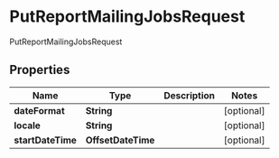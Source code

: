 

# PutReportMailingJobsRequest

PutReportMailingJobsRequest

## Properties

| Name | Type | Description | Notes |
|------------ | ------------- | ------------- | -------------|
|**dateFormat** | **String** |  |  [optional] |
|**locale** | **String** |  |  [optional] |
|**startDateTime** | **OffsetDateTime** |  |  [optional] |



